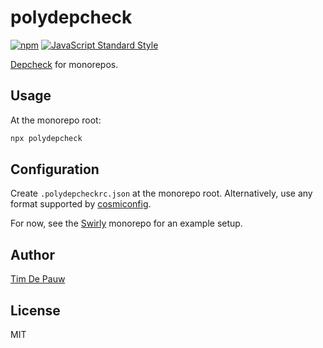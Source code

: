# polydepcheck

[![npm](https://img.shields.io/npm/v/polydepcheck.svg)](https://www.npmjs.com/package/polydepcheck) [![JavaScript Standard Style](https://img.shields.io/badge/code%20style-standard-brightgreen.svg)](https://standardjs.com)

[Depcheck](https://www.npmjs.com/package/depcheck) for monorepos.

## Usage

At the monorepo root:

```bash
npx polydepcheck
```

## Configuration

Create `.polydepcheckrc.json` at the monorepo root. Alternatively, use any
format supported by [cosmiconfig](https://www.npmjs.com/package/cosmiconfig).

For now, see the [Swirly](https://github.com/timdp/swirly) monorepo for an
example setup.

## Author

[Tim De Pauw](https://tmdpw.eu)

## License

MIT
